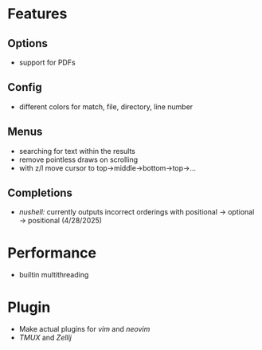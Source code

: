 # Features
## Options
- support for PDFs
## Config
- different colors for match, file, directory, line number
## Menus
- searching for text within the results
- remove pointless draws on scrolling
- with z/l move cursor to top->middle->bottom->top->...
## Completions
- *nushell:* currently outputs incorrect orderings with positional -> optional -> positional (4/28/2025)

# Performance
- builtin multithreading

# Plugin
- Make actual plugins for *vim* and *neovim*
- *TMUX* and *Zellij*
